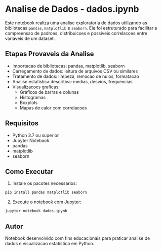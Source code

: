 # Analise de Dados - dados.ipynb

Este notebook realiza uma analise exploratoria de dados utilizando as bibliotecas `pandas`, `matplotlib` e `seaborn`. Ele foi estruturado para facilitar a compreensao de padroes, distribuicoes e possiveis correlacoes entre variaveis de um dataset.

## Etapas Provaveis da Analise

- Importacao de bibliotecas: pandas, matplotlib, seaborn
- Carregamento de dados: leitura de arquivos CSV ou similares
- Tratamento de dados: limpeza, remocao de nulos, formatacao
- Analise estatistica descritiva: medias, desvios, frequencias
- Visualizacoes graficas:
  - Graficos de barras e colunas
  - Histogramas
  - Boxplots
  - Mapas de calor com correlacoes

## Requisitos

- Python 3.7 ou superior
- Jupyter Notebook
- pandas
- matplotlib
- seaborn

## Como Executar

1. Instale os pacotes necessarios:
```bash
pip install pandas matplotlib seaborn
```

2. Execute o notebook com Jupyter:
```bash
jupyter notebook dados.ipynb
```

## Autor

Notebook desenvolvido com fins educacionais para praticar analise de dados e visualizacao estatistica em Python.
